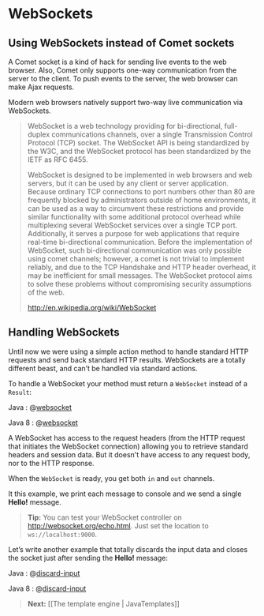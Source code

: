<!--- Copyright (C) 2009-2013 Typesafe Inc. <http://www.typesafe.com> -->
# WebSockets

## Using WebSockets instead of Comet sockets

A Comet socket is a kind of hack for sending live events to the web browser. Also, Comet only supports one-way communication from the server to the client. To push events to the server, the web browser can make Ajax requests.

Modern web browsers natively support two-way live communication via WebSockets.

>WebSocket is a web technology providing for bi-directional, full-duplex communications channels, over a single Transmission Control Protocol (TCP) socket. The WebSocket API is being standardized by the W3C, and the WebSocket protocol has been standardized by the IETF as RFC 6455.
>
>WebSocket is designed to be implemented in web browsers and web servers, but it can be used by any client or server application. Because ordinary TCP connections to port numbers other than 80 are frequently blocked by administrators outside of home environments, it can be used as a way to circumvent these restrictions and provide similar functionality with some additional protocol overhead while multiplexing several WebSocket services over a single TCP port. Additionally, it serves a purpose for web applications that require real-time bi-directional communication. Before the implementation of WebSocket, such bi-directional communication was only possible using comet channels; however, a comet is not trivial to implement reliably, and due to the TCP Handshake and HTTP header overhead, it may be inefficient for small messages. The WebSocket protocol aims to solve these problems without compromising security assumptions of the web.
>
> <http://en.wikipedia.org/wiki/WebSocket>

## Handling WebSockets

Until now we were using a simple action method to handle standard HTTP requests and send back standard HTTP results. WebSockets are a totally different beast, and can’t be handled via standard actions.

To handle a WebSocket your method must return a `WebSocket` instead of a `Result`:

Java
: @[websocket](code/javaguide/async/JavaWebSockets.java)

Java 8
: @[websocket](java8code/java8guide/async/JavaWebSockets.java)

A WebSocket has access to the request headers (from the HTTP request that initiates the WebSocket connection) allowing you to retrieve standard headers and session data. But it doesn't have access to any request body, nor to the HTTP response.

When the `WebSocket` is ready, you get both `in` and `out` channels.

It this example, we print each message to console and we send a single **Hello!** message.

> **Tip:** You can test your WebSocket controller on <http://websocket.org/echo.html>. Just set the location to `ws://localhost:9000`.

Let’s write another example that totally discards the input data and closes the socket just after sending the **Hello!** message:

Java
: @[discard-input](code/javaguide/async/JavaWebSockets.java)

Java 8
: @[discard-input](java8code/java8guide/async/JavaWebSockets.java)

> **Next:** [[The template engine | JavaTemplates]]
